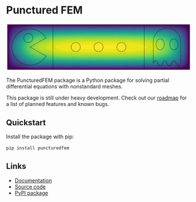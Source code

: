 # Punctured FEM

![Alt text](logo/pacman.svg)

The PuncturedFEM package is a Python package for solving partial differential equations with nonstandard meshes.

This package is still under heavy development. Check out our [roadmap](ROADMAP.md) for a list of planned features and known bugs.

## Quickstart
Install the package with pip:
```bash
pip install puncturedfem
```

## Links
- [Documentation](https://puncturedfem.readthedocs.io)
- [Source code](https://github.com/samreynoldsmath/PuncturedFEM)
- [PyPI package](https://pypi.org/project/puncturedfem/)